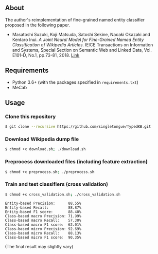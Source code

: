 ## About

The author's reimplementation of fine-grained named entity classifier proposed in the following paper.

- Masatoshi Suzuki, Koji Matsuda, Satoshi Sekine, Naoaki Okazaki and Kentaro Inui. *A Joint Neural Model for Fine-Grained Named Entity Classification of Wikipedia Articles.* IEICE Transactions on Information and Systems, Special Section on Semantic Web and Linked Data, Vol. E101-D, No.1, pp.73-81, 2018. [Link](https://www.jstage.jst.go.jp/article/transinf/E101.D/1/E101.D_2017SWP0005/_article/-char/ja/)

## Requirements

- Python 3.6+ (with the packages specified in `requirements.txt`)
- MeCab

## Usage

### Clone this repository

```sh
$ git clone --recursive https://github.com/singletongue/TypedKB.git
```

### Download Wikipedia dump file

```sh
$ chmod +x download.sh; ./download.sh
```

### Preprocess downloaded files (including feature extraction)

```sh
$ chmod +x preprocess.sh; ./preprocess.sh
```

### Train and test classifiers (cross validation)

```sh
$ chmod +x cross_validation.sh; ./cross_validation.sh
```
```
Entity-based Precision:      88.55%
Entity-based Recall:         88.87%
Entity-based F1 score:       88.40%
Class-based macro Precision: 71.99%
Class-based macro Recall:    57.30%
Class-based macro F1 score:  62.01%
Class-based micro Precision: 92.69%
Class-based micro Recall:    88.13%
Class-based micro F1 score:  90.35%
```

(The final result may slightly vary)
